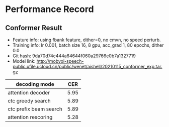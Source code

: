 # Performance Record

## Conformer Result

* Feature info: using fbank feature, dither=0, no cmvn, no speed perturb.
* Training info: lr 0.001, batch size 16, 8 gpu, acc_grad 1, 80 epochs, dither 0.0
* Git hash: 9da70d74c444a64644f060a29766e0b7a1327719
* Model link: http://mobvoi-speech-public.ufile.ucloud.cn/public/wenet/aishell/20210115_conformer_exp.tar.gz

| decoding mode          | CER  |
|------------------------|------|
| attention decoder      | 5.95 |
| ctc greedy search      | 5.89 |
| ctc prefix beam search | 5.89 |
| attention rescoring    | 5.28 |


